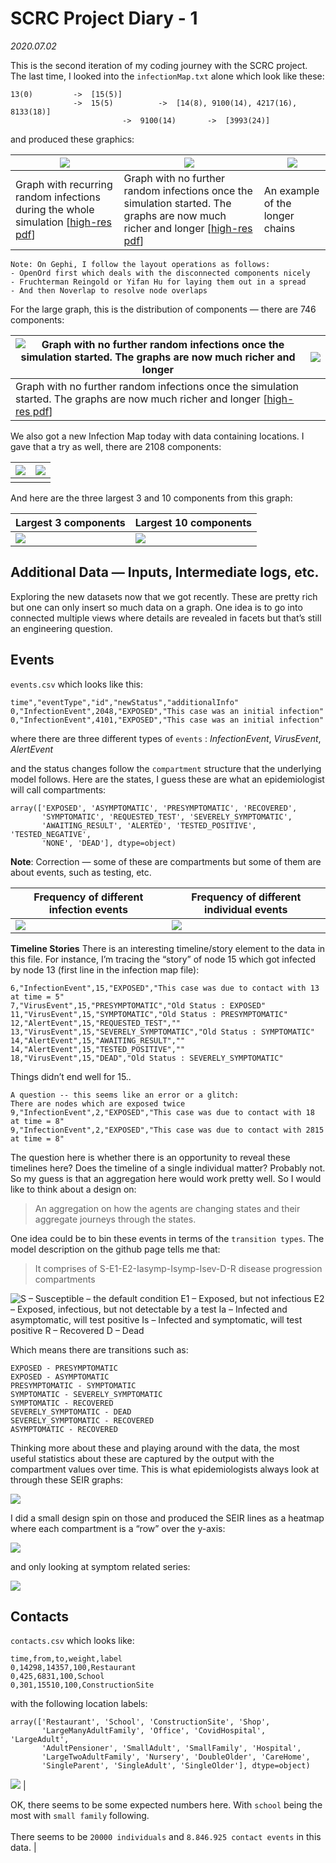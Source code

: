 # SCRC Project Diary - 1

*2020.07.02*  

This is the second iteration of my coding journey with the SCRC project. The last time, I looked into the `infectionMap.txt` alone which look like these:


    13(0)         ->  [15(5)]
                  ->  15(5)          ->  [14(8), 9100(14), 4217(16), 8133(18)]
                             ->  9100(14)       ->  [3993(24)]

and produced these graphics:

| ![](https://paper-attachments.dropbox.com/s_C73B9C180848F3D32D299F28C3C48A732D439727E03428FAF11E31CB867AAFD9_1593030430433_image.png) | ![](https://paper-attachments.dropbox.com/s_C73B9C180848F3D32D299F28C3C48A732D439727E03428FAF11E31CB867AAFD9_1593030635112_image.png) | ![](https://paper-attachments.dropbox.com/s_C73B9C180848F3D32D299F28C3C48A732D439727E03428FAF11E31CB867AAFD9_1593030966897_image.png) |
| ------------------------------------------------------------ | ------------------------------------------------------------ | ------------------------------------------------------------ |
| Graph with recurring random infections during the whole simulation [[high-res pdf](https://github.com/ScottishCovidResponse/scrc-vis-modelling/blob/master/ContactTracing/GraphVisualisation/StaticInfectionMaps/Outputs/FullInfectionMap.pdf)] | Graph with no further random infections once the simulation started. The graphs are now much richer and longer [[high-res pdf](https://github.com/ScottishCovidResponse/scrc-vis-modelling/blob/master/ContactTracing/GraphVisualisation/StaticInfectionMaps/Outputs/NewInfectionMapExport.pdf)] | An example of the longer chains                              |

    Note: On Gephi, I follow the layout operations as follows:
    - OpenOrd first which deals with the disconnected components nicely
    - Fruchterman Reingold or Yifan Hu for laying them out in a spread
    - And then Noverlap to resolve node overlaps

For the large graph, this is the distribution of components — there are 746 components:

| ![Graph with no further random infections once the simulation started. The graphs are now much richer and longer](https://paper-attachments.dropbox.com/s_C73B9C180848F3D32D299F28C3C48A732D439727E03428FAF11E31CB867AAFD9_1593030635112_image.png) | ![](https://paper-attachments.dropbox.com/s_C6E8C0FCB1B16DEE7594A2F1F9B7CE4516FE4FACF347C06F062E142B646BB744_1593771939578_image.png) |
| ------------------------------------------------------------ | ------------------------------------------------------------ |
| Graph with no further random infections once the simulation started. The graphs are now much richer and longer [[high-res pdf](https://github.com/ScottishCovidResponse/scrc-vis-modelling/blob/master/ContactTracing/GraphVisualisation/StaticInfectionMaps/Outputs/NewInfectionMapExport.pdf)] |                                                              |


We also got a new Infection Map today with data containing locations. I gave that a try as well, there are 2108 components:


| ![](https://paper-attachments.dropbox.com/s_C6E8C0FCB1B16DEE7594A2F1F9B7CE4516FE4FACF347C06F062E142B646BB744_1593772516492_image.png) | ![](https://paper-attachments.dropbox.com/s_C6E8C0FCB1B16DEE7594A2F1F9B7CE4516FE4FACF347C06F062E142B646BB744_1593771392620_image.png) |
| ------------------------------------------------------------------------------------------------------------------------------------- | ------------------------------------------------------------------------------------------------------------------------------------- |
|                                                                                                                                       |                                                                                                                                       |


And here are the three largest 3 and 10 components from this graph:

| **Largest 3 components**                                                                                                              | **Largest 10 components**                                                                                                             |
| ------------------------------------------------------------------------------------------------------------------------------------- | ------------------------------------------------------------------------------------------------------------------------------------- |
| ![](https://paper-attachments.dropbox.com/s_C6E8C0FCB1B16DEE7594A2F1F9B7CE4516FE4FACF347C06F062E142B646BB744_1593773720283_image.png) | ![](https://paper-attachments.dropbox.com/s_C6E8C0FCB1B16DEE7594A2F1F9B7CE4516FE4FACF347C06F062E142B646BB744_1593774750450_image.png) |

## Additional Data — Inputs, Intermediate logs, etc.

Exploring the new datasets now that we got recently. These are pretty rich but one can only insert so much data on a graph. One idea is to go into connected multiple views where details are revealed in facets but that’s still an engineering question.

## Events

`events.csv` which looks like this:


    time","eventType","id","newStatus","additionalInfo"
    0,"InfectionEvent",2048,"EXPOSED","This case was an initial infection"
    0,"InfectionEvent",4101,"EXPOSED","This case was an initial infection"

where there are three different types of `events` : *InfectionEvent*,  *VirusEvent*, *AlertEvent*

and the status changes follow the `compartment` structure that the underlying model follows. Here are the states, I guess these are what an epidemiologist will call compartments:


    array(['EXPOSED', 'ASYMPTOMATIC', 'PRESYMPTOMATIC', 'RECOVERED',
           'SYMPTOMATIC', 'REQUESTED_TEST', 'SEVERELY_SYMPTOMATIC',
           'AWAITING_RESULT', 'ALERTED', 'TESTED_POSITIVE', 'TESTED_NEGATIVE',
           'NONE', 'DEAD'], dtype=object)

**Note**: Correction — some of these are compartments but some of them are about events, such as testing, etc.

| **Frequency of different infection events**                                                                                           | **Frequency of different individual events**                                                                                          |
| ------------------------------------------------------------------------------------------------------------------------------------- | ------------------------------------------------------------------------------------------------------------------------------------- |
| ![](https://paper-attachments.dropbox.com/s_C6E8C0FCB1B16DEE7594A2F1F9B7CE4516FE4FACF347C06F062E142B646BB744_1593704222425_image.png) | ![](https://paper-attachments.dropbox.com/s_C6E8C0FCB1B16DEE7594A2F1F9B7CE4516FE4FACF347C06F062E142B646BB744_1593704251694_image.png) |

**Timeline Stories** 
There is an interesting timeline/story element to the data in this file. For instance, I’m tracing the “story” of node 15 which got infected by node 13 (first line in the infection map file):


    6,"InfectionEvent",15,"EXPOSED","This case was due to contact with 13 at time = 5"
    7,"VirusEvent",15,"PRESYMPTOMATIC","Old Status : EXPOSED"
    11,"VirusEvent",15,"SYMPTOMATIC","Old Status : PRESYMPTOMATIC"
    12,"AlertEvent",15,"REQUESTED_TEST",""
    13,"VirusEvent",15,"SEVERELY_SYMPTOMATIC","Old Status : SYMPTOMATIC"
    14,"AlertEvent",15,"AWAITING_RESULT",""
    14,"AlertEvent",15,"TESTED_POSITIVE",""
    18,"VirusEvent",15,"DEAD","Old Status : SEVERELY_SYMPTOMATIC"

Things didn’t end well for 15.. 


    A question -- this seems like an error or a glitch:
    There are nodes which are exposed twice
    9,"InfectionEvent",2,"EXPOSED","This case was due to contact with 18 at time = 8"
    9,"InfectionEvent",2,"EXPOSED","This case was due to contact with 2815 at time = 8"

The question here is whether there is an opportunity to reveal these timelines here? Does the timeline of a single individual matter? Probably not. So my guess is that an aggregation here would work pretty well. So I would like to think about a design on: 


> An aggregation on how the agents are changing states and their aggregate journeys through the states.

One idea could be to bin these events in terms of the `transition types`. The model description on the github page tells me that:


> It comprises of S-E1-E2-Iasymp-Isymp-Isev-D-R disease progression compartments


![S – Susceptible – the default condition E1 – Exposed, but not infectious E2 – Exposed, infectious, but not detectable by a test Ia – Infected and asymptomatic, will test positive Is – Infected and symptomatic, will test positive R – Recovered D – Dead](https://paper-attachments.dropbox.com/s_C6E8C0FCB1B16DEE7594A2F1F9B7CE4516FE4FACF347C06F062E142B646BB744_1593708151730_image.png)


Which means there are transitions such as:


    EXPOSED - PRESYMPTOMATIC
    EXPOSED - ASYMPTOMATIC
    PRESYMPTOMATIC - SYMPTOMATIC
    SYMPTOMATIC - SEVERELY_SYMPTOMATIC
    SYMPTOMATIC - RECOVERED
    SEVERELY_SYMPTOMATIC - DEAD
    SEVERELY_SYMPTOMATIC - RECOVERED
    ASYMPTOMATIC - RECOVERED

Thinking more about these and playing around with the data, the most useful statistics about these are captured by the output with the compartment values over time. This is what epidemiologists always look at through these SEIR graphs: 

![](https://paper-attachments.dropbox.com/s_C6E8C0FCB1B16DEE7594A2F1F9B7CE4516FE4FACF347C06F062E142B646BB744_1593784880152_image.png)


I did a small design spin on those and produced the SEIR lines as a heatmap where each compartment is a “row” over the y-axis:

![](https://paper-attachments.dropbox.com/s_C6E8C0FCB1B16DEE7594A2F1F9B7CE4516FE4FACF347C06F062E142B646BB744_1593784538127_image.png)


and only looking at symptom related series:

![](https://paper-attachments.dropbox.com/s_C6E8C0FCB1B16DEE7594A2F1F9B7CE4516FE4FACF347C06F062E142B646BB744_1593784723941_image.png)

## Contacts

`contacts.csv` which looks like:


    time,from,to,weight,label
    0,14298,14357,100,Restaurant
    0,425,6831,100,School
    0,301,15510,100,ConstructionSite

with the following location labels:


    array(['Restaurant', 'School', 'ConstructionSite', 'Shop',
           'LargeManyAdultFamily', 'Office', 'CovidHospital', 'LargeAdult',
           'AdultPensioner', 'SmallAdult', 'SmallFamily', 'Hospital',
           'LargeTwoAdultFamily', 'Nursery', 'DoubleOlder', 'CareHome',
           'SingleParent', 'SingleAdult', 'SingleOlder'], dtype=object)
 ![](https://paper-attachments.dropbox.com/s_C6E8C0FCB1B16DEE7594A2F1F9B7CE4516FE4FACF347C06F062E142B646BB744_1593701233258_image.png) | 

OK, there seems to be some expected numbers here. With `school` being the most with `small family` following.<br><br>There seems to be `20000 individuals` and `8.846.925 contact events` in this data. |